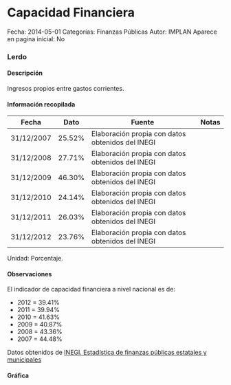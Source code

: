 Capacidad Financiera
=====

Fecha: 2014-05-01
Categorías: Finanzas Públicas
Autor: IMPLAN
Aparece en pagina inicial: No

### Lerdo

#### Descripción

Ingresos propios entre gastos corrientes.

<!-- break -->

#### Información recopilada

<table class="table table-hover table-bordered matriz">
  <thead>
    <tr><th>Fecha</th><th>Dato</th><th>Fuente</th><th>Notas</th></tr>
  </thead>
  <tbody>
    <tr><td class="centrado">31/12/2007</td><td class="derecha">25.52%</td><td>Elaboración propia con datos obtenidos del INEGI</td><td></td></tr>
    <tr><td class="centrado">31/12/2008</td><td class="derecha">27.71%</td><td>Elaboración propia con datos obtenidos del INEGI</td><td></td></tr>
    <tr><td class="centrado">31/12/2009</td><td class="derecha">46.30%</td><td>Elaboración propia con datos obtenidos del INEGI</td><td></td></tr>
    <tr><td class="centrado">31/12/2010</td><td class="derecha">24.14%</td><td>Elaboración propia con datos obtenidos del INEGI</td><td></td></tr>
    <tr><td class="centrado">31/12/2011</td><td class="derecha">26.03%</td><td>Elaboración propia con datos obtenidos del INEGI</td><td></td></tr>
    <tr><td class="centrado">31/12/2012</td><td class="derecha">23.76%</td><td>Elaboración propia con datos obtenidos del INEGI</td><td></td></tr>
  </tbody>
</table>

Unidad: Porcentaje.

#### Observaciones

El indicador de capacidad financiera a nivel nacional es de:

- 2012 = 39.41%
- 2011 = 39.94%
- 2010 = 41.63%
- 2009 = 40.87%
- 2008 = 43.36%
- 2007 = 44.48%

Datos obtenidos de [INEGI. Estadística de finanzas públicas estatales y municipales](http://www.inegi.org.mx/sistemas/olap/Proyectos/bd/continuas/finanzaspublicas/FPMun.asp?s=est&c=11289&proy=efipem_fmun)

#### Gráfica

<div id="Morrisijtdhhvy" class="grafica"></div>
  <script>
  new Morris.Line({
    element: 'Morrisijtdhhvy',
    data: [
      { fecha: '2007-12-31', dato: 25.5200 },
      { fecha: '2008-12-31', dato: 27.7100 },
      { fecha: '2009-12-31', dato: 46.3000 },
      { fecha: '2010-12-31', dato: 24.1400 },
      { fecha: '2011-12-31', dato: 26.0300 },
      { fecha: '2012-12-31', dato: 23.7600 }
    ],
    xkey: 'fecha',
    ykeys: ['dato'],
    labels: ['Dato'],
    lineColors: ['#FF5B02'],
    xLabelFormat: function(d) {
      return d.getDate()+'/'+(d.getMonth()+1)+'/'+d.getFullYear();
    },
    dateFormat: function (ts) {
      var d = new Date(ts);
      return d.getDate() + '/' + (d.getMonth() + 1) + '/' + d.getFullYear();
    }
  });
  </script>
